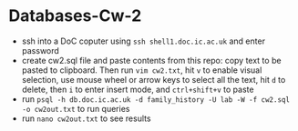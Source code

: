 # Databases-Cw-2

- ssh into a DoC coputer using `ssh shell1.doc.ic.ac.uk` and enter password
- create cw2.sql file and paste contents from this repo: copy text to be pasted to clipboard. Then run `vim cw2.txt`, hit `v` to enable visual selection, use mouse wheel or arrow keys to select all the text, hit `d` to delete, then `i` to enter insert mode, and `ctrl+shift+v` to paste
- run `psql -h db.doc.ic.ac.uk -d family_history -U lab -W -f cw2.sql -o cw2out.txt` to run queries
- run `nano cw2out.txt` to see results
